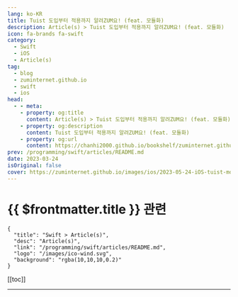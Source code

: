 ```yaml
---
lang: ko-KR
title: Tuist 도입부터 적용까지 알려ZUM요! (feat. 모듈화)
description: Article(s) > Tuist 도입부터 적용까지 알려ZUM요! (feat. 모듈화)
icon: fa-brands fa-swift
category: 
  - Swift
  - iOS
  - Article(s)
tag: 
  - blog
  - zuminternet.github.io
  - swift
  - ios
head:
  - - meta:
    - property: og:title
      content: Article(s) > Tuist 도입부터 적용까지 알려ZUM요! (feat. 모듈화)
    - property: og:description
      content: Tuist 도입부터 적용까지 알려ZUM요! (feat. 모듈화)
    - property: og:url
      content: https://chanhi2000.github.io/bookshelf/zuminternet.github.io/ios-tuist-module.html
prev: /programming/swift/articles/README.md
date: 2023-03-24
isOriginal: false
cover: https://zuminternet.github.io/images/ios/2023-05-24-iOS-tuist-module/titleImage.svg
---
```


# {{ $frontmatter.title }} 관련

```component VPCard
{
  "title": "Swift > Article(s)",
  "desc": "Article(s)",
  "link": "/programming/swift/articles/README.md",
  "logo": "/images/ico-wind.svg",
  "background": "rgba(10,10,10,0.2)"
}
```

[[toc]]

---

<SiteInfo
  name="Tuist 도입부터 적용까지 알려ZUM요! (feat. 모듈화)"
  desc="지속 가능한 서비스를 만들기 위해 기존 아키텍처를 유지하면서 서비스를 개선하는 과정을 소개합니다."
  url="https://zuminternet.github.io/iOS-tuist-module/"
  logo="https://zuminternet.github.io/favicon.ico"
  preview="https://zuminternet.github.io/images/ios/2023-05-24-iOS-tuist-module/titleImage.svg"/>

<!-- TODO:  작성 -->
